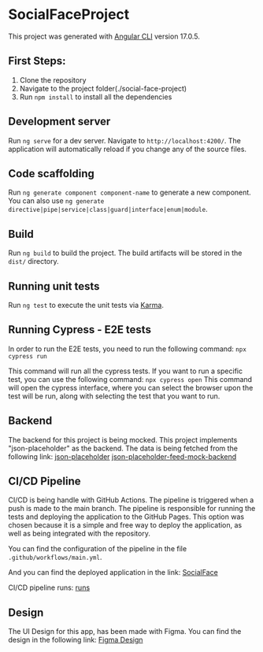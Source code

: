 # SocialFaceProject

This project was generated with [Angular CLI](https://github.com/angular/angular-cli) version 17.0.5.

## First Steps:
1. Clone the repository
2. Navigate to the project folder(./social-face-project)
3. Run `npm install` to install all the dependencies

## Development server

Run `ng serve` for a dev server. Navigate to `http://localhost:4200/`. The application will automatically reload if you change any of the source files.

## Code scaffolding

Run `ng generate component component-name` to generate a new component. You can also use `ng generate directive|pipe|service|class|guard|interface|enum|module`.

## Build

Run `ng build` to build the project. The build artifacts will be stored in the `dist/` directory.

## Running unit tests

Run `ng test` to execute the unit tests via [Karma](https://karma-runner.github.io).

## Running Cypress - E2E tests
In order to run the E2E tests, you need to run the following command:
 `npx cypress run`

This command will run all the cypress tests. If you want to run a specific test, you can use the following command:
 `npx cypress open`
This command will open the cypress interface, where you can select the browser upon the test will be run, along with
selecting the test that you want to run.

## Backend
The backend for this project is being mocked. This project implements "json-placeholder" as the backend. The data is being fetched from the following link: [json-placeholder](https://my-json-server.typicode.com/diegoGarciaUnosquare/social-face-project-mock-server/)
[json-placeholder-feed-mock-backend](https://my-json-server.typicode.com/diegoGarciaUnosquare/social-face-feed-user-mock-backend)

## CI/CD Pipeline
CI/CD is being handle with GitHub Actions. The pipeline is triggered when a push is made to the main branch. 
 The pipeline is responsible for running the tests and deploying the application to the GitHub Pages.
 This option was chosen because it is a simple and free way to deploy the application, as well as being integrated with the repository.

 You can find the configuration of the pipeline in the file `.github/workflows/main.yml`.

 And you can find the deployed application in the link: [SocialFace](https://diegogarciaunosquare.github.io/social-face-project/)

 CI/CD pipeline runs: [runs](https://github.com/diegoGarciaUnosquare/social-face-project/actions/workflows/main.yml)

 ## Design
The UI Design for this app, has been made with Figma. You can find the design in the following link: [Figma Design](https://www.figma.com/design/tp9ugpTxLEOVx32KXj4FOx/social-face-project?node-id=11-1833&t=DnOaM1fxUYRI0QUv-0)